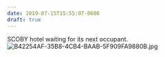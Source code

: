 ```yaml
---
date: 2019-07-15T15:55:07-0600
draft: true
---
```




SCOBY hotel waiting for its next occupant. ![B42254AF-35B8-4CB4-BAAB-5F909FA9880B.jpg](http://ianwhitney.micro.blog/uploads/2019/4893cc4210.jpg)



